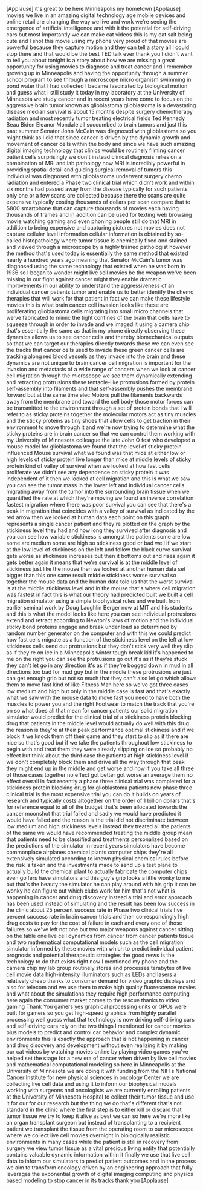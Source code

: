 
[Applause]
it&#39;s great to be here Minneapolis my
hometown
[Applause]
movies we live in an amazing digital
technology age mobile devices and online
retail are changing the way we live and
work we&#39;re seeing the emergence of
artificial intelligence and with it the
potential for self-driving cars but most
importantly we can make cat videos this
is my cat salt being cute and I shot
this movie using my phone very proud of
that movies are powerful because they
capture motion and they can tell a story
all I could stop there and that would be
the best TED talk ever thank you
I didn&#39;t want to tell you about tonight
is a story about how we are missing a
great opportunity for using movies to
diagnose and treat cancer and I remember
growing up in Minneapolis and having the
opportunity through a summer school
program to see through a microscope
micro organism swimming in pond water
that I had collected I became fascinated
by biological motion and guess what I
still study it today in my laboratory at
the University of Minnesota we study
cancer and in recent years have come to
focus on the aggressive brain tumor
known as glioblastoma glioblastoma is a
devastating disease median survival is
about 15 months despite surgery
chemotherapy radiation and most recently
tumor treating electrical fields Ted
Kennedy Beau Biden Eleanor Mondale all
succumbed to brain tumors and just this
past summer Senator John McCain was
diagnosed with glioblastoma so you might
think as I did that since cancer is
driven by the dynamic growth and
movement of cancer cells within the body
and since we have such amazing digital
imaging technology that clinics would be
routinely filming cancer patient cells
surprisingly we don&#39;t instead clinical
diagnosis relies on a combination of MRI
and lab pathology now MRI is incredibly
powerful in providing spatial detail and
guiding surgical removal of tumors this
individual was diagnosed with
glioblastoma underwent surgery chemo
radiation and entered a Phase two
clinical trial which didn&#39;t work and
within six months had passed away from
the disease typically for such patients
only one or a few scans are collected
because there the scans are quite
expensive typically costing thousands of
dollars per scan compare that to $800
smartphone that can capture thousands of
movies each having thousands of frames
and in addition can be used for texting
web browsing movie watching gaming and
even phoning
people still do that MRI in addition to
being expensive and capturing pictures
not movies does not capture cellular
level information cellular information
is obtained by so-called histopathology
where tumor tissue is chemically fixed
and stained and viewed through a
microscope by a highly trained
pathologist however the method that&#39;s
used today is essentially the same
method that existed nearly a hundred
years ago meaning that Senator McCain&#39;s
tumor was diagnosed using the same
technology that existed when he was born
in 1936 so I began to wonder might live
sell movies be the weapon we&#39;ve been
missing in our fight against cancer
might they enable dramatic improvements
in our ability to understand the
aggressiveness of an individual cancer
patients tumor and enable us to better
identify the chemo therapies that will
work for that patient in fact we can
make these lifestyle movies this is what
brain cancer cell invasion looks like
these are proliferating glioblastoma
cells migrating into small micro
channels that we&#39;ve fabricated to mimic
the tight confines of the brain that
cells have to squeeze through in order
to invade and we imaged it using a
camera chip that&#39;s essentially the same
as that in my phone directly observing
these dynamics allows us to see cancer
cells and thereby biomechanical outputs
so that we can target our therapies
directly towards those we can even see
the tracks that cancer cells used to
invade these green cancer cells are
tracking along red blood vessels as they
invade into the brain and these dynamics
are not unique to brain cancer cell
migration is important for the invasion
and metastasis of a wide range of
cancers when we look at cancer cell
migration through the microscope we see
them dynamically extending and
retracting protrusions these
tentacle-like protrusions formed by
protein self-assembly into filaments and
that self-assembly pushes the membrane
forward but at the same time elec
Motors pull the filaments backwards away
from the membrane and toward the cell
body those motor forces can be
transmitted to the environment through a
set of protein bonds that I will refer
to as sticky proteins together the
molecular motors act as tiny muscles and
the sticky proteins as tiny shoes that
allow cells to get traction in their
environment to move through it and we&#39;re
now trying to determine what the sticky
proteins are in brain cancer so that we
can control them working with my
University of Minnesota colleague the
late John O fest who developed a mouse
model for glioblastoma we found that the
level of sticky protein influenced Mouse
survival what we found was that mice at
either low or high levels of sticky
protein live longer than mice at middle
levels of sticky protein kind of valley
of survival when we looked at how fast
cells proliferate we didn&#39;t see any
dependence on sticky protein it was
independent of it then we looked at cell
migration and this is what we saw you
can see the tumor mass in the lower left
and individual cancer cells migrating
away from the tumor into the surrounding
brain tissue when we quantified the rate
at which they&#39;re moving
we found an inverse correlation fastest
migration where there was poor survival
you can see that there&#39;s a peak in
migration that coincides with a valley
of survival as indicated by the red
arrow then we looked at human data each
point on this graph represents a single
cancer patient and they&#39;re plotted on
the graph by the stickiness level they
had and how long they survived after
diagnosis and you can see how variable
stickiness is amongst the patients some
are low some are medium some are high so
stickiness good or bad well if we start
at the low level of stickiness on the
left and follow the black curve survival
gets worse as stickiness increases but
then it bottoms out and rises again it
gets better again it means that we&#39;re
survival is at the middle level of
stickiness just like the mouse then we
looked at another human data set
bigger than this one same result middle
stickiness worse survival so together
the mouse data and the human data told
us that the worst survival is at the
middle stickiness level and in the mouse
that&#39;s where cell migration was fastest
in fact this is what our theory had
predicted built we built a cell
migration simulator using a simple
biophysical rules and we built from
earlier seminal work by Doug Laughlin
Berger now at MIT and his students and
this is what the model looks like here
you can see individual protrusions
extend and retract according to Newton&#39;s
laws of motion and the individual sticky
bond proteins engage and break under
load as determined by random number
generator on the computer and with this
we could predict how fast cells migrate
as a function of the stickiness level on
the left at low stickiness cells send
out protrusions but they don&#39;t stick
very well they slip as if they&#39;re on ice
in a Minneapolis winter tough break kid
it&#39;s happened to me on the right you can
see the protrusions go out it&#39;s as if
they&#39;re stuck they can&#39;t let go in any
direction it&#39;s as if they&#39;re bogged down
in mud in all directions too bad for mud
guy but in the middle these protrusions
are just can get enough grip but not so
much that they can&#39;t also let go which
allows them to move fast
kind of like Fitness Man here so we&#39;ve
got three cases low medium and high but
only in the middle case is fast and
that&#39;s exactly what we saw with the
mouse data to move fast you need to have
both the muscles to power you and the
right Footwear to match the track that
you&#39;re on so what does all that mean for
cancer patients our solid migration
simulator would predict for the clinical
trial of a stickiness protein blocking
drug that patients in the middle level
would actually do well with this drug
the reason is they&#39;re at their peak
performance optimal stickiness and if we
block it we knock them off their game
and they start to slip as if there are
nice so that&#39;s good but if we take the
patients throughout low stickiness to
begin with
and treat them they were already
slipping on ice so probably no effect
but think about the third case the
patients at high stickiness level if we
don&#39;t completely block them and drive
all the way through that peak they might
end up in the middle and get worse and
now if you take all three of those cases
together no effect got better got worse
an average them no effect overall in
fact recently a phase three clinical
trial was completed for a stickiness
protein blocking drug for glioblastoma
patients now phase three clinical trial
is the most expensive trial you can do
it builds on years of research and
typically costs altogether on the order
of 1 billion dollars that&#39;s for
reference equal to all of the budget
that&#39;s been allocated towards the cancer
moonshot that trial failed and sadly we
would have predicted it would have
failed and the reason is the trial did
not discriminate between low medium and
high stickiness levels instead they
treated all the patients of the same we
would have recommended treating the
middle group mean that patients need to
be classified and treatments
personalized based on the predictions of
the simulator in recent years simulators
have become commonplace airplanes
chemical plants computer chips they&#39;re
all extensively simulated according to
known physical chemical rules before the
risk is taken and the investments made
to send up a test plane to actually
build the chemical plant to actually
fabricate the computer chips even
golfers have simulators and this guy&#39;s
grip looks a little wonky to me but
that&#39;s the beauty the simulator he can
play around with his grip it can be
wonky he can figure out which clubs work
for him that&#39;s not what is happening in
cancer and drug discovery instead a
trial and error approach has been used
instead of simulating and the result has
been low success in the clinic about 25
percent success rate in Phase two
clinical trials
five percent success rate in brain
cancer trials and then correspondingly
high drug costs to pay for the cost of
failure in each and every one of those
failures so we&#39;ve left not one but two
major weapons against cancer sitting on
the table one live cell dynamics from
cancer from cancer patients tissue and
two mathematical computational models
such as the cell migration simulator
informed by these movies with which to
predict individual patient prognosis and
potential therapeutic strategies the
good news is the technology to do that
exists right now I mentioned my phone
and the camera chip my lab group
routinely stores and processes terabytes
of live cell movie data high-intensity
illuminators such as LEDs and lasers a
relatively cheap thanks to consumer
demand for video graphic displays and
also for telecom and we use them to make
high quality fluorescence movies and
what about the simulations they require
high performance computing here again
the consumer market comes to the rescue
thanks to video gaming Thank You gamers
yes
graphical processing units or GPUs were
built for gamers so you get high-speed
graphics from highly parallel processing
well guess what that technology is now
driving self-driving cars and
self-driving cars rely on the two things
I mentioned for cancer movies plus
models to predict and control car
behavior and complex dynamic
environments this is exactly the
approach that is not happening in cancer
and drug discovery and development
without even realizing it by making our
cat videos by watching movies online by
playing video games you&#39;ve helped set
the stage for a new era of cancer when
driven by live cell movies and
mathematical computational modeling so
here in Minneapolis
at the University of Minnesota we are
doing it with funding from the NIH s
National Cancer Institute for new
physical sciences in oncology Center we
are collecting live cell data and using
it to inform our biophysical models
working with surgeons and oncologists we
are currently enrolling patients at the
University of Minnesota Hospital to
collect their tumor tissue and use it
for our for our research but the thing
we do that&#39;s different that&#39;s not
standard in the clinic where the first
step is to either kill or discard that
tumor tissue we try to keep it alive as
best we can so here we&#39;re more like an
organ transplant surgeon but instead of
transplanting to a recipient patient we
transplant the tissue from the operating
room to our microscope where we collect
live cell movies overnight in
biologically realistic environments in
many cases while the patient is still in
recovery from surgery we view tumor
tissue as a vital precious living entity
that potentially contains valuable
dynamic information within it finally we
use that live cell data to inform our
simulators to predict patient outcomes
and in the process we aim to transform
oncology driven by an engineering
approach that fully leverages the
exponential growth of digital imaging
computing and physics based modeling to
stop cancer in its tracks
thank you
[Applause]
